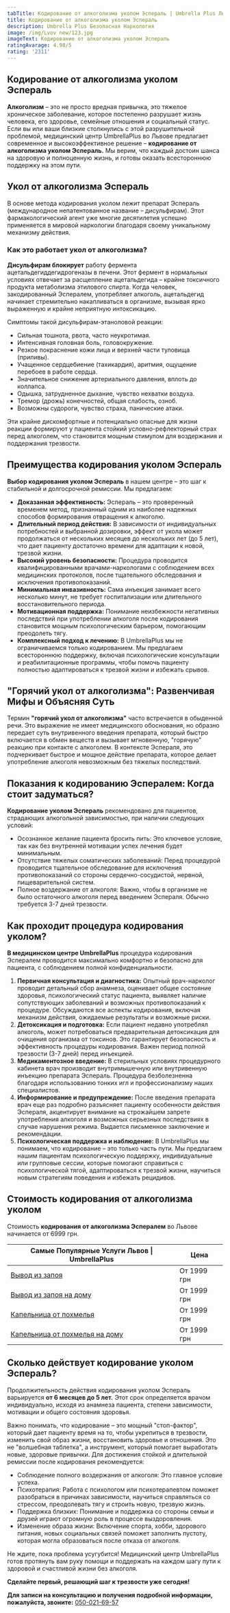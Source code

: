 ```yaml
---
tabTitle: Кодирование от алкоголизма уколом Эспераль | Umbrella Plus Львов | От 6999 грн
title: Кодирование от алкоголизма уколом Эспераль
description: Umbrella Plus Безопасная Наркология
image: /img/Lvov new/123.jpg
imageText: Кодирование от алкоголизма уколом Эспераль
ratingAvarage: 4.98/5
rating: '2311'
---
```


## Кодирование от алкоголизма уколом Эспераль

**Алкоголизм** – это не просто вредная привычка, это тяжелое хроническое заболевание, которое постепенно разрушает жизнь человека, его здоровье, семейные отношения и социальный статус. Если вы или ваши близкие столкнулись с этой разрушительной проблемой, медицинский центр UmbrellaPlus во Львове предлагает современное и высокоэффективное решение – **кодирование от алкоголизма уколом Эспераль.** Мы верим, что каждый достоин шанса на здоровую и полноценную жизнь, и готовы оказать всестороннюю поддержку на этом пути.

## Укол от алкоголизма Эспераль

В основе метода кодирования уколом лежит препарат Эспераль (международное непатентованное название – дисульфирам). Этот фармакологический агент уже многие десятилетия успешно применяется в мировой наркологии благодаря своему уникальному механизму действия.

### Как это работает укол от алкоголизма?

**Дисульфирам блокирует** работу фермента ацетальдегиддегидрогеназы в печени. Этот фермент в нормальных условиях отвечает за расщепление ацетальдегида – крайне токсичного продукта метаболизма этилового спирта. Когда человек, закодированный Эспералем, употребляет алкоголь, ацетальдегид начинает стремительно накапливаться в организме, вызывая ярко выраженную и крайне неприятную интоксикацию.

Симптомы такой дисульфирам-этаноловой реакции:

* Сильная тошнота, рвота, часто неукротимая.
* Интенсивная головная боль, головокружение.
* Резкое покраснение кожи лица и верхней части туловища (приливы).
* Учащенное сердцебиение (тахикардия), аритмия, ощущение перебоев в работе сердца.
* Значительное снижение артериального давления, вплоть до коллапса.
* Одышка, затрудненное дыхание, чувство нехватки воздуха.
* Тремор (дрожь) конечностей, общая слабость, озноб.
* Возможны судороги, чувство страха, панические атаки.

Эти крайне дискомфортные и потенциально опасные для жизни реакции формируют у пациента стойкий условно-рефлекторный страх перед алкоголем, что становится мощным стимулом для воздержания и поддержания трезвости.

## Преимущества кодирования уколом Эспераль

**Выбор кодирования уколом Эспераль** в нашем центре – это шаг к стабильной и долгосрочной ремиссии. Мы предлагаем:

* **Доказанная эффективность:** Эспераль – это проверенный временем метод, признанный одним из наиболее надежных способов формирования отвращения к алкоголю.
* **Длительный период действия:** В зависимости от индивидуальных потребностей и выбранной дозировки, эффект от укола может продолжаться от нескольких месяцев до нескольких лет (до 5 лет), что дает пациенту достаточно времени для адаптации к новой, трезвой жизни.
* **Высокий уровень безопасности:** Процедура проводится квалифицированными врачами-наркологами с соблюдением всех медицинских протоколов, после тщательного обследования и исключения противопоказаний.
* **Минимальная инвазивность:** Сама инъекция занимает всего несколько минут, не требует госпитализации или длительного восстановительного периода.
* **Мотивационная поддержка:** Понимание неизбежности негативных последствий при употреблении алкоголя после кодирования становится мощным психологическим барьером, помогающим преодолеть тягу.
* **Комплексный подход к лечению:** В UmbrellaPlus мы не ограничиваемся только кодированием. Мы предлагаем всестороннюю поддержку, включая психологические консультации и реабилитационные программы, чтобы помочь пациенту полностью адаптироваться к трезвой жизни и избежать срывов.

## "Горячий укол от алкоголизма": Развенчивая Мифы и Объясняя Суть

Термин **"горячий укол от алкоголизма"** часто встречается в обыденной речи. Это выражение не имеет медицинского обоснования, но образно передает суть внутривенного введения препарата, который быстро включается в обмен веществ и вызывает мгновенную, "горячую" реакцию при контакте с алкоголем. В контексте Эспераля, это подчеркивает быстрое и мощное действие препарата, которое делает употребление алкоголя невозможным без тяжелых последствий.

## Показания к кодированию Эспералем: Когда стоит задуматься?

**Кодирование уколом Эспераль** рекомендовано для пациентов, страдающих алкогольной зависимостью, при наличии следующих условий:

* Осознанное желание пациента бросить пить: Это ключевое условие, так как без внутренней мотивации успех лечения будет минимальным.
* Отсутствие тяжелых соматических заболеваний: Перед процедурой проводится тщательное обследование для исключения противопоказаний со стороны сердечно-сосудистой, нервной, пищеварительной систем.
* Полное воздержание от алкоголя: Важно, чтобы в организме не было остаточного алкоголя перед введением Эспераля. Обычно требуется 3-7 дней трезвости.

## Как проходит процедура кодирования уколом?

**В медицинском центре UmbrellaPlus** процедура кодирования Эспералем проводится максимально комфортно и безопасно для пациента, с соблюдением полной конфиденциальности.

1. **Первичная консультация и диагностика:** Опытный врач-нарколог проводит детальный сбор анамнеза, оценивает общее состояние здоровья, психологический статус пациента, выявляет наличие сопутствующих заболеваний и возможных противопоказаний к процедуре. Обсуждаются все аспекты кодирования, включая механизм действия, ожидаемые результаты и возможные риски.
2. **Детоксикация и подготовка:** Если пациент недавно употреблял алкоголь, может потребоваться предварительная детоксикация для очищения организма от токсинов. Это гарантирует безопасность и эффективность процедуры кодирования. Важен период полной трезвости (3-7 дней) перед инъекцией.
3. **Медикаментозное введение:** В стерильных условиях процедурного кабинета врач производит внутримышечную или внутривенную инъекцию препарата Эспераль. Процедура безболезненна благодаря использованию тонких игл и профессионализму наших специалистов.
4. **Информирование и предупреждение:** После введения препарата врач еще раз подробно разъясняет пациенту особенности действия Эспераля, акцентирует внимание на строжайшем запрете употребления алкоголя и возможных серьезных последствиях в случае нарушения режима. Выдается письменное заключение и рекомендации.
5. **Психологическая поддержка и наблюдение:** В UmbrellaPlus мы понимаем, что кодирование – это только часть пути. Мы предлагаем нашим пациентам психологическую поддержку, индивидуальные или групповые сессии, которые помогают справиться с психологической тягой, адаптироваться к трезвой жизни, научиться новым стратегиям поведения и избежать рецидивов.

## Стоимость кодирования от алкоголизма уколом

Стоимость **кодирования от алкоголизма Эспералем** во Львове начинается от 6999 грн.

| Самые Популярные Услуги Львов \| UmbrellaPlus                                                           | Цена        |
| ------------------------------------------------------------------------------------------------------- | ----------- |
| [Вывод из запоя](https://umbrella-plus.com.ua/lviv/vivod-iz-zapoia-lvov/)                               | От 1999 грн |
| [Вывод из запоя на дому](https://umbrella-plus.com.ua/lviv/vivod-iz-zapoia-na-domy-lvov/)               | От 1999 грн |
| [Капельница от похмелья](https://umbrella-plus.com.ua/lviv/kapelnica_ot_alkogola_v-lvov/)               | От 1999 грн |
| [Капельница от похмелья на дому](https://umbrella-plus.com.ua/lviv/kapelnica_ot_alkogola_na-domy-lvov/) | От 1999 грн |

## Сколько действует кодирование уколом Эспераль?

Продолжительность действия кодирования уколом Эспераль варьируется **от 6 месяцев до 5 лет.** Этот срок определяется врачом индивидуально, исходя из анамнеза пациента, степени зависимости, мотивации и общего состояния здоровья.

Важно понимать, что кодирование – это мощный "стоп-фактор", который дает пациенту время на то, чтобы укрепиться в трезвости, изменить свой образ жизни, восстановить здоровье и отношения. Это не "волшебная таблетка", а инструмент, который помогает выработать новые, здоровые привычки. Для достижения стойкой и длительной ремиссии после кодирования рекомендуется:

* Соблюдение полного воздержания от алкоголя: Это главное условие успеха.
* Психотерапия: Работа с психологом или психотерапевтом поможет разобраться в причинах зависимости, научиться справляться со стрессом, преодолевать тягу и строить новую, трезвую жизнь.
* Поддержка близких: Понимание и поддержка со стороны семьи и друзей играют огромную роль в процессе выздоровления.
* Изменение образа жизни: Включение спорта, хобби, здорового питания, новых социальных связей поможет заполнить пустоту, которая могла образоваться после отказа от алкоголя.

Не ждите, пока проблема усугубится! Медицинский центр UmbrellaPlus готов протянуть вам руку помощи и поддержать на каждом шагу пути к здоровой и счастливой жизни без алкоголя.

**Сделайте первый, решающий шаг к трезвости уже сегодня!**

**Для записи на консультацию и получения подробной информации, пожалуйста, звоните:** [050-021-69-57](tel:0500216957)
